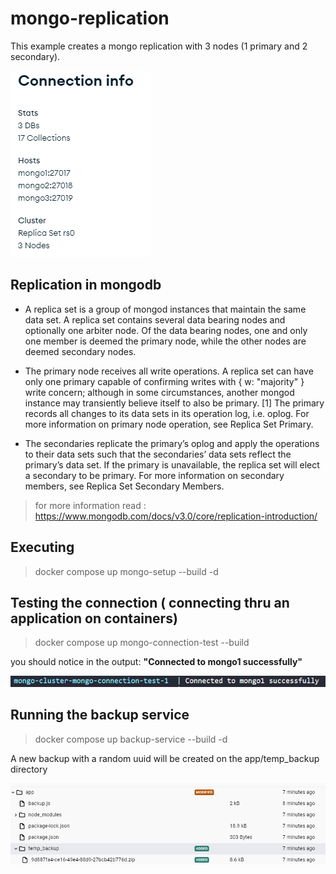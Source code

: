 # mongo-replication

This example creates a mongo replication with 3 nodes (1 primary and 2 secondary).

![Replication Nodes](images/nodes.png)

## Replication in mongodb

-  A replica set is a group of mongod instances that maintain the same data set. A replica set contains several data bearing nodes and optionally one arbiter node. Of the data bearing nodes, one and only one member is deemed the primary node, while the other nodes are deemed secondary nodes.

- The primary node receives all write operations. A replica set can have only one primary capable of confirming writes with { w: "majority" } write concern; although in some circumstances, another mongod instance may transiently believe itself to also be primary. [1] The primary records all changes to its data sets in its operation log, i.e. oplog. For more information on primary node operation, see Replica Set Primary.

- The secondaries replicate the primary’s oplog and apply the operations to their data sets such that the secondaries’ data sets reflect the primary’s data set. If the primary is unavailable, the replica set will elect a secondary to be primary. For more information on secondary members, see Replica Set Secondary Members.

> for more information read : https://www.mongodb.com/docs/v3.0/core/replication-introduction/



## Executing

> docker compose up mongo-setup --build -d

## Testing the connection ( connecting thru an application on containers)

> docker compose up mongo-connection-test --build

you should notice in the output: **"Connected to mongo1 successfully"**

![Connection Test](images/connection_test.png)

## Running the backup service

> docker compose up backup-service --build -d

A new backup with a random uuid will be created on the app/temp_backup directory

![Backup example](images/backup_example.png)